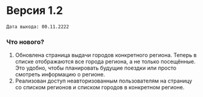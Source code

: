 # Версия 1.2 
`Дата выхода: 00.11.2222`  

### Что нового?
1. Обновлена страница выдачи городов конкретного региона.
Теперь в списке отображаются все города региона, а не только посещённые.
Это удобно, чтобы планировать будущие поездки или просто смотреть информацию о регионе.
2. Реализован доступ неавторизованным пользователям на страницу со 
списком регионов и списком городов в конкретном регионе.